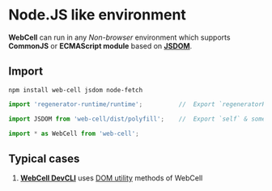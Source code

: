 # Node.JS like environment

**WebCell** can run in any *Non-browser* environment which supports **CommonJS** or **ECMAScript module** based on [**JSDOM**](https://github.com/jsdom/jsdom).



## Import

```Shell
npm install web-cell jsdom node-fetch
```

```JavaScript
import 'regenerator-runtime/runtime';          //  Export `regeneratorRuntime` to `global`

import JSDOM from 'web-cell/dist/polyfill';    //  Export `self` & some DOM API to `global`

import * as WebCell from 'web-cell';
```


## Typical cases

 1. [**WebCell DevCLI**](https://web-cell.tk/DevCLI/) uses [DOM utility](https://web-cell.tk/WebCell/file/source/utility/DOM.js.html) methods of WebCell
